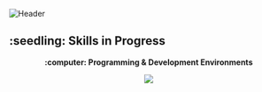 ![Header](https://github.com/user-attachments/assets/7a1f150c-c022-43f2-9d38-5618ad899933)
 
<p align=center>
  <h2><b>:seedling: Skills in Progress</b></h2>
</p>

<p align=center>
  <b>:computer: Programming & Development Environments</b>
</p>

<p align=center>
  <img src="https://skillicons.dev/icons?i=cpp,c,java,vscode,idea,arduino,bash,python,git,linux&theme=light"/>
</p>

<!--

![Header](https://github.com/user-attachments/assets/2e0aae05-9fbb-4b25-840c-443b5d6aa1ee)
- 🔭 I’m currently working on ...
- 🌱 I’m currently learning ...

- 👯 I’m looking to collaborate on ...
- 🤔 I’m looking for help with ...

- 📫 How to reach me: ...
- ⚡ Fun fact: ...

## Let's Connect
<p align="center">
  <a href=""><img src="https://img.icons8.com/bubbles/50/000000/web.png" alt="Website"/></a>
	<a href="mailto:"><img src="https://img.icons8.com/bubbles/50/000000/gmail.png" alt="Gmail"/></a>
	<a href=""><img src="https://img.icons8.com/bubbles/50/000000/github.png" alt="GitHub"/></a>
	<a href=""><img src="https://img.icons8.com/bubbles/50/000000/linkedin.png" alt="LinkedIn"/></a>
</p>
-->

